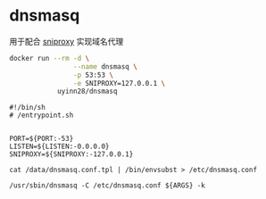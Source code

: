 # dnsmasq

用于配合 [sniproxy](/sniproxy/README.md) 实现域名代理


```bash
docker run --rm -d \
                --name dnsmasq \
                -p 53:53 \
                -e SNIPROXY=127.0.0.1 \
            uyinn28/dnsmasq
```

```
#!/bin/sh
# /entrypoint.sh


PORT=${PORT:-53}
LISTEN=${LISTEN:-0.0.0.0}
SNIPROXY=${SNIPROXY:-127.0.0.1}

cat /data/dnsmasq.conf.tpl | /bin/envsubst > /etc/dnsmasq.conf

/usr/sbin/dnsmasq -C /etc/dnsmasq.conf ${ARGS} -k
```